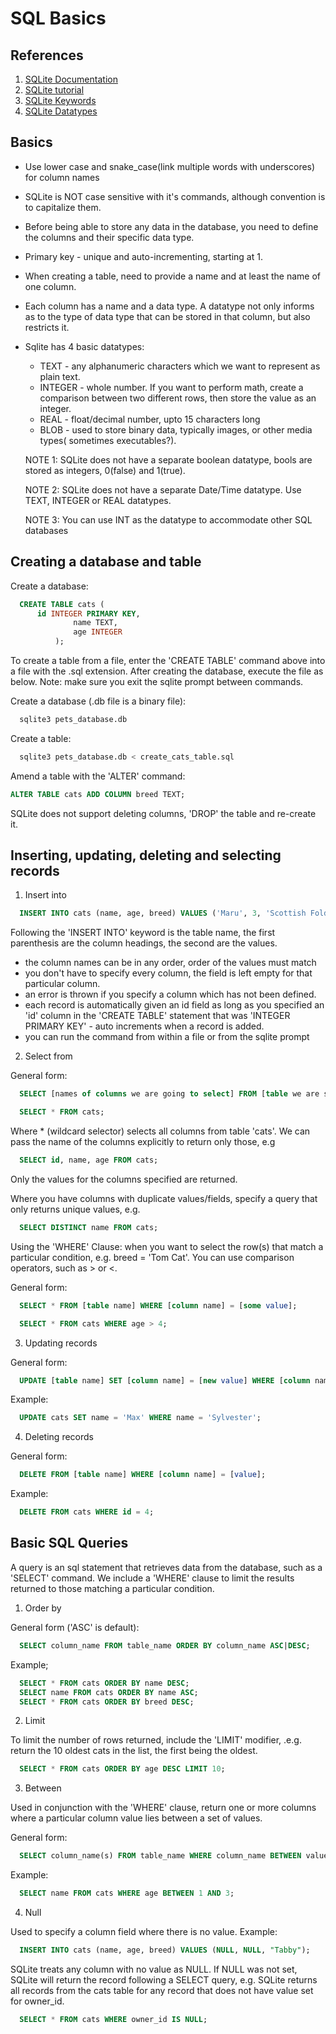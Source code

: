 # SQL Basics

## References

1. [SQLite Documentation](http://www.sqlite.org/docs.html)
2. [SQLite tutorial](http://zetcode.com/db/sqlite/)
3. [SQLite Keywords](https://www.sqlite.org/lang_keywords.html)
4. [SQLite Datatypes](https://sqlite.org/datatype3.html)

## Basics

* Use lower case and snake_case(link multiple words with underscores) for column names
* SQLite is NOT case sensitive with it's commands, although convention is to capitalize them.
* Before being able to store any data in the database, you need to define the columns and their specific data type.
* Primary key - unique and auto-incrementing, starting at 1.
* When creating a table, need to provide a name and at least the name of one column.
* Each column has a name and a data type. A datatype not only informs as to the type of data type that can be stored in that column, but also restricts it.
* Sqlite has 4 basic datatypes:
  * TEXT - any alphanumeric characters which we want to represent as plain text.
  * INTEGER - whole number. If you want to perform math, create a comparison between two different rows, then store the value as an integer.
  * REAL - float/decimal number, upto 15 characters long
  * BLOB - used to store binary data, typically images, or other media types( sometimes executables?).

  NOTE 1: SQLite does not have a separate boolean datatype, bools are stored as integers, 0(false) and 1(true).

  NOTE 2: SQLite does not have a separate Date/Time datatype. Use TEXT, INTEGER or REAL datatypes.

  NOTE 3:  You can use INT as the datatype to accommodate other SQL databases


## Creating a database and table

Create a database:

```sql
  CREATE TABLE cats (
      id INTEGER PRIMARY KEY,
              name TEXT,
              age INTEGER
          );
```

To create a table from a file, enter the 'CREATE TABLE' command above into a file with the .sql extension. After creating the database, execute the file as below. Note: make sure you exit the sqlite prompt between commands.

Create a database (.db file is a binary file):

```sql
  sqlite3 pets_database.db
```

Create a table:

```sql
  sqlite3 pets_database.db < create_cats_table.sql
```

Amend a table with the 'ALTER' command:

```sql
ALTER TABLE cats ADD COLUMN breed TEXT;
```

SQLite does not support deleting columns, 'DROP' the table and re-create it.


## Inserting, updating, deleting and selecting records

1. Insert into

```sql
  INSERT INTO cats (name, age, breed) VALUES ('Maru', 3, 'Scottish Fold');
```

Following the 'INSERT INTO' keyword is the table name, the first parenthesis are the column headings, the second are the values.
  * the column names can be in any order, order of the values must match
  * you don't have to specify every column, the field is left empty for that particular column.
  * an error is thrown if you specify a column which has not been defined.
  * each record is automatically given an id field as long as you specified an 'id' column in the 'CREATE TABLE' statement that was 'INTEGER PRIMARY KEY' - auto increments when a record is added.
  * you can run the command from within a file or from the sqlite prompt

2. Select from

General form:

```sql
  SELECT [names of columns we are going to select] FROM [table we are selecting from];
```

```sql
  SELECT * FROM cats;
```  
Where * (wildcard selector) selects all columns from table 'cats'. We can pass the name of the columns explicitly to return only those, e.g

```sql
  SELECT id, name, age FROM cats;
```

Only the values for the columns specified are returned.

Where you have columns with duplicate values/fields, specify a query that only returns unique values, e.g.

```sql
  SELECT DISTINCT name FROM cats;
```

Using the 'WHERE' Clause: when you want to select the row(s) that match a particular condition, e.g. breed = 'Tom Cat'. You can use comparison operators, such as > or <.

General form:

```sql
  SELECT * FROM [table name] WHERE [column name] = [some value];
```
```sql
  SELECT * FROM cats WHERE age > 4;
```

3. Updating records

General form:

```sql
  UPDATE [table name] SET [column name] = [new value] WHERE [column name] = [value];
```

Example:

```sql
  UPDATE cats SET name = 'Max' WHERE name = 'Sylvester';
```

4. Deleting records

General form:

```sql
  DELETE FROM [table name] WHERE [column name] = [value];
```

Example:

```sql
  DELETE FROM cats WHERE id = 4;
```

## Basic SQL Queries

A query is an sql statement that retrieves data from the database, such as a 'SELECT' command. We include a 'WHERE' clause to limit the results returned to those matching a particular condition.

1. Order by

General form ('ASC' is default):

```sql
  SELECT column_name FROM table_name ORDER BY column_name ASC|DESC;
```

Example;

```sql
  SELECT * FROM cats ORDER BY name DESC;
  SELECT name FROM cats ORDER BY name ASC;
  SELECT * FROM cats ORDER BY breed DESC;
```

2. Limit

To limit the number of rows returned, include the 'LIMIT' modifier, .e.g. return the 10 oldest cats in the list, the first being the oldest.

```sql
  SELECT * FROM cats ORDER BY age DESC LIMIT 10;
```

3. Between

Used in conjunction with the 'WHERE' clause, return one or more columns where a particular column value lies between a set of values.

General form:

```sql
  SELECT column_name(s) FROM table_name WHERE column_name BETWEEN value1 AND value2;
```

Example:

```sql
  SELECT name FROM cats WHERE age BETWEEN 1 AND 3;
```

4. Null

Used to specify a column field where there is no value.
Example:

```sql
  INSERT INTO cats (name, age, breed) VALUES (NULL, NULL, "Tabby");
```

SQLite treats any column with no value as NULL. If NULL was not set, SQLite will return the record following a SELECT query, e.g. SQLite returns all records from the cats table for any record that does not have value set for owner_id.

```sql
  SELECT * FROM cats WHERE owner_id IS NULL;
```
